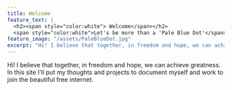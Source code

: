```yaml
---
title: Welcome
feature_text: |
  <h2><span style="color:white"> Welcome</span></h2>
  <span style="color:white">Let's be more than a 'Pale Blue Dot'</span>
feature_image: "/assets/PaleBlueDot.jpg"
excerpt: "Hi! I believe that together, in freedom and hope, we can achieve greatness. In this site I'll put my thoughts and projects to document myself and work to join the beautiful free internet. "
---
```


Hi! I believe that together, in freedom and hope, we can achieve greatness. In this site I'll put my thoughts and projects to document myself and work to join the beautiful free internet.
